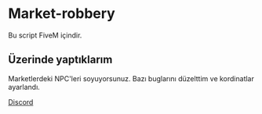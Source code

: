 # Market-robbery
Bu script FiveM içindir. 

## Üzerinde yaptıklarım
Marketlerdeki NPC'leri soyuyorsunuz. Bazı buglarını düzelttim ve kordinatlar ayarlandı.

[Discord](https://discord.gg/gFzqvDNKA8)
